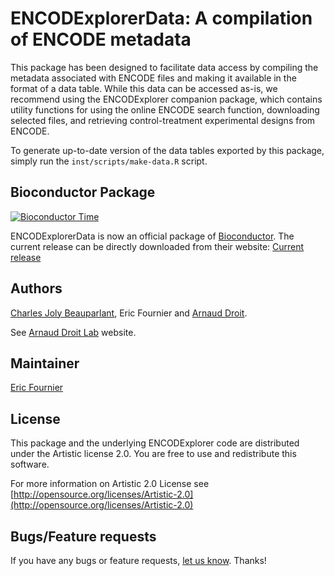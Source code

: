 ENCODExplorerData: A compilation of ENCODE metadata
========================================================

This package has been designed to facilitate data access by compiling the 
metadata associated with ENCODE files and making it available in the format
of a data table. While this data can be accessed as-is, we recommend using
the ENCODExplorer companion package, which contains utility functions
for using the online ENCODE search function, downloading selected files,
and retrieving control-treatment experimental designs from ENCODE.

To generate up-to-date version of the data tables exported by this package,
simply run the `inst/scripts/make-data.R` script.

## Bioconductor Package ##

[![Bioconductor Time](http://bioconductor.org/shields/years-in-bioc/ENCODExplorer.svg)](http://bioconductor.org/packages/release/bioc/html/ENCODExplorer.html "Bioconductor status")

ENCODExplorerData is now an official package of [Bioconductor](http://bioconductor.org/). The current release can be directly downloaded from their website:
[Current release](http://www.bioconductor.org/packages/release/bioc/html/ENCODExplorerData.html)

## Authors ##

[Charles Joly Beauparlant](http://ca.linkedin.com/pub/charles-joly-beauparlant/89/491/3b3 "Charles Joly Beauparlant"), Eric Fournier and [Arnaud Droit](http://ca.linkedin.com/in/drarnaud "Arnaud Droit").


See [Arnaud Droit Lab](http://bioinformatique.ulaval.ca/home/ "Arnaud Droit Lab") website.

## Maintainer ##

[Eric Fournier](mailto:fournier.eric.2@crchudequebec.ulaval.ca "Eric Fournier")

## License ##

This package and the underlying ENCODExplorer code are distributed under the Artistic license 2.0. You are free to use and redistribute this software. 

For more information on Artistic 2.0 License see [http://opensource.org/licenses/Artistic-2.0](http://opensource.org/licenses/Artistic-2.0)

## Bugs/Feature requests ##

If you have any bugs or feature requests, [let us know](https://github.com/ArnaudDroitLab/ENCODExplorerData/issues). Thanks!
